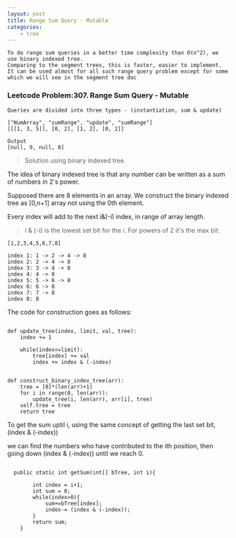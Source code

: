 ```yaml
---
layout: post
title: Range Sum Query - Mutable
categories: 
    - tree
---
```


```
To do range sum queries in a better time complexity than O(n^2), we use binary indexed tree. 
Comparing to the segment trees, this is faster, easier to implement. 
It can be used almost for all such range query problem except for some which we will see in the segment tree doc
```

### Leetcode Problem:307. Range Sum Query - Mutable

```
Queries are divided into three types - (instantiation, sum & update)

["NumArray", "sumRange", "update", "sumRange"]
[[[1, 3, 5]], [0, 2], [1, 2], [0, 2]]

Output
[null, 9, null, 8]
```

> Solution using binary indexed tree. 

The idea of binary indexed tree is that any number can be written as a sum of numbers in 2's power.

Supposed there are 8 elements in an array.
We construct the binary indexed tree as [0,n+1] array not using the 0th element. 

Every index will add to the next i&(-i) index, in range of array length.

> i & (-i) is the lowest set bit for the i. For powers of 2 it's the max bit. 

```
[1,2,3,4,5,6,7,8]

index 1: 1 -> 2 -> 4 -> 8
index 2: 2 -> 4 -> 8
index 3: 3 -> 4 -> 8
index 4: 4 -> 8
index 5: 5 -> 6 -> 8
index 6: 6 -> 8
index 7: 7 -> 8
index 8: 8
```

The code for construction goes as follows:

```

def update_tree(index, limit, val, tree):
    index += 1
    
    while(index<=limit):
        tree[index] += val
        index += index & (-index)
    

def construct_binary_index_tree(arr):
    tree = [0]*(len(arr)+1)
    for i in range(0, len(arr)):
        update_tree(i, len(arr), arr[i], tree)
    self.tree = tree
    return tree
```

To get the sum uptil i, using the same concept of getting the last set bit, (index & (-index))

we can find the numbers who have contributed to the ith position, then going down (index & (-index)) until we reach 0.

```

  public static int getSum(int[] bTree, int i){
        
        int index = i+1;
        int sum = 0;
        while(index>0){
            sum+=bTree[index];
            index-= (index & (-index));
        }
        return sum;
    }

```





